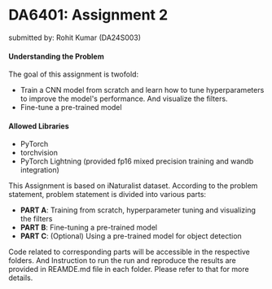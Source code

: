 # DA6401: Assignment 2
submitted by: Rohit Kumar (DA24S003)

#### Understanding the Problem
The goal of this assignment is twofold:
- Train a CNN model from scratch and learn how to tune hyperparameters to improve the model's performance. And visualize the filters.
- Fine-tune a pre-trained model

#### Allowed Libraries
- PyTorch
- torchvision
- PyTorch Lightning (provided fp16 mixed precision training and wandb integration)

This Assignment is based on iNaturalist dataset. According to the problem statement, problem statement is divided into various parts:
- **PART A**: Training from scratch, hyperparameter tuning and visualizing the filters
- **PART B**: Fine-tuning a pre-trained model
- **PART C**: (Optional) Using a pre-trained model for object detection

Code related to corresponding parts will be accessible in the respective folders. And Instruction to run the run and reproduce the results are provided in REAMDE.md file in each folder. Please refer to that for more details.

